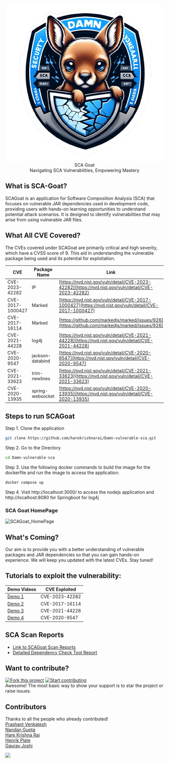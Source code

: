 <p align="center">
    <img src="/static/images/logo.png" alt="SCA Goat">
     <br>SCA Goat<br> Navigating SCA Vulnerabilities, Empowering Mastery<br> <p align="center">
</p>
</p>


## What is SCA-Goat?

SCAGoat is an application for Software Composition Analysis (SCA) that focuses on vulnerable JAR dependencies used in development code, providing users with hands-on learning opportunities to understand potential attack scenarios. It is designed to identify vulnerabilities that may arise from using vulnerable JAR files.



## What All CVE Covered?

The CVEs covered under SCAGoat are primarily critical and high severity, which have a CVSS score of 9. This aid in understanding the vulnerable package being used and its potential for exploitation. 


| CVE           | Package Name | Link  | 
|---------------|--------------|-------|
| CVE-2023-42282 | IP           | [https://nvd.nist.gov/vuln/detail/CVE-2023-42282](https://nvd.nist.gov/vuln/detail/CVE-2023-42282) |     
| CVE-2017-1000427 | Marked     | [https://nvd.nist.gov/vuln/detail/CVE-2017-1000427](https://nvd.nist.gov/vuln/detail/CVE-2017-1000427) |     
| CVE-2017-16114 | Marked       | [https://github.com/markedjs/marked/issues/926](https://github.com/markedjs/marked/issues/926) |
| CVE-2021-44228 | log4j        | [https://nvd.nist.gov/vuln/detail/CVE-2021-44228](https://nvd.nist.gov/vuln/detail/CVE-2021-44228)|
| CVE-2020-9547  | jackson-databind | [https://nvd.nist.gov/vuln/detail/CVE-2020-9547](https://nvd.nist.gov/vuln/detail/CVE-2020-9547)|
| CVE-2021-33623 | trim-newlines | [https://nvd.nist.gov/vuln/detail/CVE-2021-33623](https://nvd.nist.gov/vuln/detail/CVE-2021-33623)|
| CVE-2020-13935 | spring-websocket | [https://nvd.nist.gov/vuln/detail/CVE-2020-13935](https://nvd.nist.gov/vuln/detail/CVE-2020-13935)|


## Steps to run SCAGoat
Step 1. Clone the application
```bash
git clone https://github.com/harekrishnarai/Damn-vulnerable-sca.git
```
Step 2. Go to the Directory
```bash
cd Damn-vulnerable-sca
```
Step 3. Use the following docker commands to build the image for the dockerfile and run the image to access the application:
```bash
docker compose up
```
Step 4. Visit http://localhost:3000/ to access the nodejs application and http://localhost:8080 for Springboot for log4j

### SCA Goat HomePage
![SCAGoat_HomePage](https://github.com/harekrishnarai/Damn-vulnerable-sca/assets/63994966/ffab6935-b44d-4925-a435-47d4a731702b)



## What's Coming?

Our aim is to provide you with a better understanding of vulnerable packages and JAR dependencies so that you can gain hands-on experience. We will keep you updated with the latest CVEs. Stay tuned! 

## Tutorials to exploit the vulnerability:

|  Demo Videos | CVE Exploited |
|---------------|-----------|
| [Demo 1](https://www.youtube.com/watch?v=MXAuqGiB354) |    CVE-2023-42282 |           
| [Demo 2](https://youtu.be/HgLKVtKh87w) |     CVE-2017-16114 |     
| [Demo 3](https://youtu.be/BljNgBZxbgo) |     CVE-2021-44228 |
| [Demo 4](https://youtu.be/BGGu9jAJQ1I) | CVE-2020-9547 |

## SCA Scan Reports
- [Link to SCAGoat Scan Reports](https://docs.google.com/document/d/1hJxweaRQsC3XH7t36UwOGBPbyZWX1ZjLtmOoJAI0nIc/edit?usp=sharing)
- [Detailed Dependency Check Tool Report](https://drive.google.com/file/d/1u3pfSI2_t3MOXDtwAiJXOM4Ekdxd5v8H/view?usp=sharing)

## Want to contribute? 
[![Fork this project](https://img.shields.io/github/forks/harekrishnarai/Damn-vulnerable-sca.svg?style=social)](https://github.com/harekrishnarai/Damn-vulnerable-sca/fork)
[![Start contributing](https://img.shields.io/badge/contributions-welcome-brightgreen.svg?style=flat)](https://github.com/harekrishnarai/Damn-vulnerable-sca/issues)
<br>Awesome! The most basic way to show your support is to star the project or raise issues.

## Contributors
Thanks to all the people who already contributed!  
[Prashant Venkatesh](https://www.linkedin.com/in/prashant-venkatesh-99018999/)    
[Nandan Gupta](https://www.linkedin.com/in/nandan-gupta-698aa11b)  
[Hare Krishna Rai](https://www.linkedin.com/in/harekrishnarai/)  
[Henrik Plate](https://www.linkedin.com/in/henrikplate/)  
[Gaurav Joshi](https://www.linkedin.com/in/gauravjoshii/)  

<a href="https://github.com/harekrishnarai/Damn-vulnerable-sca/graphs/contributors">
  <img src="https://contrib.rocks/image?repo=harekrishnarai/Damn-vulnerable-sca" />
</a>


